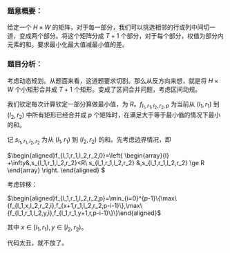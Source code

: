 ### 题意概要：

给定一个 $H\times W$ 的矩阵，对于每一部分，我们可以挑选相邻的行或列中间切一道，变成两个部分。将这个矩阵分成 $T+1$ 个部分，对于每个部分，权值为部分内元素的和。要求最小化最大值减最小值的差。

### 题目分析：

考虑动态规划。从题面来看，这道题要求切割。那么从反方向来想，就是将 $H\times W$ 个小矩形合并成 $T+1$ 个矩形。变成了区间合并问题，考虑区间动规。

我们钦定每次计算钦定一部分算做最小值，为 $R$。$f_{l_1,r_1,l_2,r_2,p}$ 为当前从 $(l_1,r_1)$ 到 $(l_2,r_2)$ 中所有矩形已经合并成 $p$ 个矩阵时，在满足大于等于最小值的情况下最小的和。

记 $s_{l_1,r_1,l_2,r_2}$ 为从 $(l_1,r_1)$ 到 $(l_2,r_2)$ 的和。先考虑边界情况，即

$\begin{aligned}f_{l_1,r_1,l_2,r_2,0}=\left\{
	\begin{array}{l}
    	+\infty&,s_{l_1,r_1,l_2,r_2}<R\\
      s_{l_1,r_1,l_2,r_2} &,s_{l_1,r_1,l_2,r_2} \ge R
    \end{array}
  \right.
 \end{aligned}
 $

考虑转移：

$\begin{aligned}f_{l_1,r_1,l_2,r_2,p}=\min_{i=0}^{p-1}\{\max\{f_{l_1,x,l_2,r_2,i},f_{x+1,r_1,l_2,r_2,p-i-1}\},\max\{f_{l_1,r_1,l_2,y,i},f_{l_1,r_1,y+1,r,p-i-1}\}\}\end{aligned}$

其中 $x\in[l_1,r_1),y\in[l_2,r_2)$。

代码太丑，就不放了。